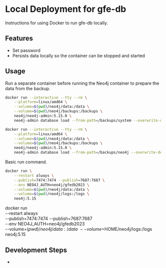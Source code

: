 # Local Deployment for gfe-db
Instructions for using Docker to run gfe-db locally.

## Features
- Set password
- Persists data locally so the container can be stopped and started

## Usage
Run a separate container before running the Neo4j container to prepare the data from the backup.
```bash
docker run --interactive --tty --rm \
    --platform=linux/amd64 \
    --volume=$(pwd)/neo4j/data:/data \
    --volume=$(pwd)/neo4j/backups:/backups \
    neo4j/neo4j-admin:5.15.0 \
    neo4j-admin database load --from-path=/backups/system --overwrite-destination=true --verbose system

docker run --interactive --tty --rm \
    --platform=linux/amd64 \
    --volume=$(pwd)/neo4j/data:/data \
    --volume=$(pwd)/neo4j/backups:/backups \
    neo4j/neo4j-admin:5.15.0 \
    neo4j-admin database load --from-path=/backups/neo4j --overwrite-destination=true --verbose neo4j
```

Basic run command.
```bash
docker run \
    --restart always \
    --publish=7474:7474 --publish=7687:7687 \
    --env NEO4J_AUTH=neo4j/gfedb2023 \
    --volume=$(pwd)/neo4j/data:/data \
    --volume=$(pwd)/neo4j/logs:/logs \
    neo4j:5.15
```

docker run \
    --restart always \
    --publish=7474:7474 --publish=7687:7687 \
    --env NEO4J_AUTH=neo4j/gfedb2023 \
    --volume=$(pwd)/neo4j/data:/data \
    --volume=$HOME/neo4j/logs:/logs \
    neo4j:5.15

## Development Steps
- 